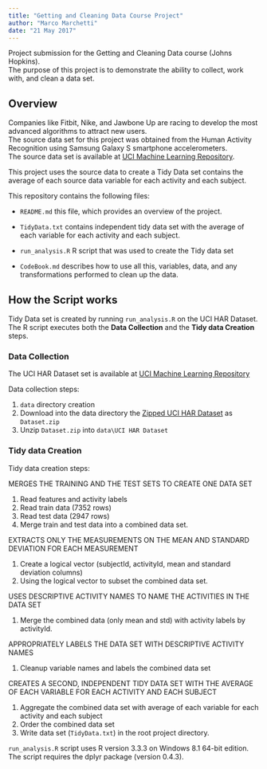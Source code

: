 ```yaml
---
title: "Getting and Cleaning Data Course Project"
author: "Marco Marchetti"
date: "21 May 2017"
---
```


Project submission for the Getting and Cleaning Data course (Johns Hopkins).  
The purpose of this project is to demonstrate the ability to collect, work with, and clean a data set. 

## Overview

Companies like Fitbit, Nike, and Jawbone Up are racing to develop the most advanced algorithms to attract new users.  
The source data set for this project was obtained from the Human Activity Recognition using Samsung Galaxy S smartphone accelerometers.  
The source data set is available at [UCI Machine Learning Repository](http://archive.ics.uci.edu/ml/datasets/Human+Activity+Recognition+Using+Smartphones).  

This project uses the source data to create a Tidy Data set contains the average of each source data variable for each activity and each subject.  

This repository contains the following files:

* `README.md` this file, which provides an overview of the project.

* `TidyData.txt` contains independent tidy data set with the average of each variable for each activity and each subject.

* `run_analysis.R` R script that was used to create the Tidy data set

* `CodeBook.md` describes how to use all this, variables, data, and any transformations performed to clean up the data.


## How the Script works

Tidy Data set is created by running `run_analysis.R` on the UCI HAR Dataset.  
The R script executes both the **Data Collection** and the **Tidy data Creation** steps.  

### Data Collection

The UCI HAR Dataset set is available at [UCI Machine Learning Repository](http://archive.ics.uci.edu/ml/datasets/Human+Activity+Recognition+Using+Smartphones)

Data collection steps:  

1. `data` directory creation
2. Download into the data directory the [Zipped UCI HAR Dataset](https://d396qusza40orc.cloudfront.net/getdata%2Fprojectfiles%2FUCI%20HAR%20Dataset.zip) as `Dataset.zip`   
3. Unzip `Dataset.zip` into `data\UCI HAR Dataset`  

### Tidy data Creation

Tidy data creation steps:

MERGES THE TRAINING AND THE TEST SETS TO CREATE ONE DATA SET  

1. Read features and activity labels 
2. Read train data (7352 rows)
3. Read test data (2947 rows)
4. Merge train and test data into a combined data set.

EXTRACTS ONLY THE MEASUREMENTS ON THE MEAN AND STANDARD DEVIATION FOR EACH MEASUREMENT  

1. Create a logical vector (subjectId, activityId, mean and standard deviation columns)
2. Using the logical vector to subset the combined data set.

USES DESCRIPTIVE ACTIVITY NAMES TO NAME THE ACTIVITIES IN THE DATA SET  

1. Merge the combined data (only mean and std) with activity labels by activityId.

APPROPRIATELY LABELS THE DATA SET WITH DESCRIPTIVE ACTIVITY NAMES  

1. Cleanup variable names and labels the combined data set 

CREATES A SECOND, INDEPENDENT TIDY DATA SET WITH THE AVERAGE OF EACH VARIABLE FOR EACH ACTIVITY AND EACH SUBJECT  

1. Aggregate the combined data set with average of each variable for each activity and each subject
2. Order the combined data set
3. Write data set (`TidyData.txt`) in the root project directory.


`run_analysis.R` script uses R version 3.3.3 on Windows 8.1 64-bit edition.  
The script requires the dplyr package (version 0.4.3).


